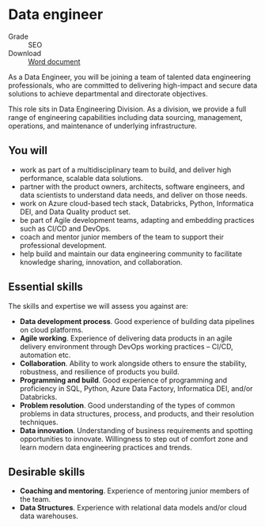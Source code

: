 # Data engineer

<dl class="govuk-summary-list">
  <div class="govuk-summary-list__row">
    <dt class="govuk-summary-list__key">
      Grade
    </dt>
    <dd class="govuk-summary-list__value">
      SEO
    </dd>
  </div>
   <div class="govuk-summary-list__row" data-ignore="true">
    <dt class="govuk-summary-list__key">
      Download
    </dt>
    <dd class="govuk-summary-list__value">
      <a href="word">Word document</a>
    </dd>
  </div></dl>

As a Data Engineer, you will be joining a team of talented data engineering professionals, who are committed to delivering high-impact and secure data solutions to achieve departmental and directorate objectives. 

This role sits in Data Engineering Division. As a division, we provide a full range of engineering capabilities including data sourcing, management, operations, and maintenance of underlying infrastructure.

## You will

- work as part of a multidisciplinary team to build, and deliver high performance, scalable data solutions.
- partner with the product owners, architects, software engineers, and data scientists to understand data needs, and deliver on those needs.
- work on Azure cloud-based tech stack, Databricks, Python, Informatica DEI, and Data Quality product set.
- be part of Agile development teams, adapting and embedding practices such as CI/CD and DevOps.
- coach and mentor junior members of the team to support their professional development.
- help build and maintain our data engineering community to facilitate knowledge sharing, innovation, and collaboration.


## Essential skills 

The skills and expertise we will assess you against are:

- **Data development process**. Good experience of building data pipelines on cloud platforms.
- **Agile working**. Experience of delivering data products in an agile delivery environment through DevOps working practices – CI/CD, automation etc.
- **Collaboration**. Ability to work alongside others to ensure the stability, robustness, and resilience of products you build.
- **Programming and build**. Good experience of programming and proficiency in SQL, Python, Azure Data Factory, Informatica DEI, and/or Databricks.
- **Problem resolution**. Good understanding of the types of common problems in data structures, process, and products, and their resolution techniques.
- **Data innovation**. Understanding of business requirements and spotting opportunities to innovate. Willingness to step out of comfort zone and learn modern data engineering practices and trends.


## Desirable skills

- **Coaching and mentoring**. Experience of mentoring junior members of the team.
- **Data Structures**. Experience with relational data models and/or cloud data warehouses.
